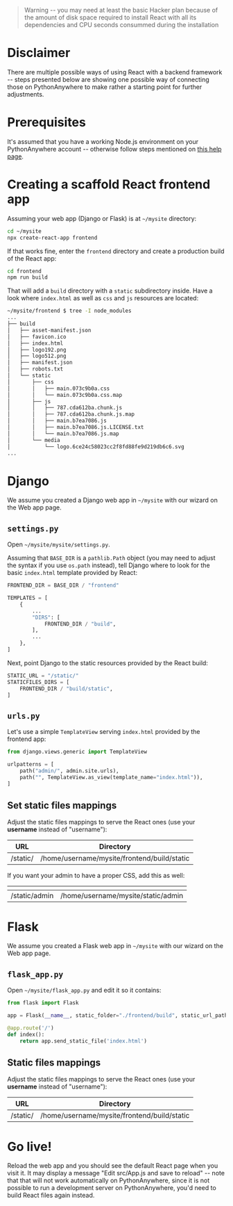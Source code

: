 <!--
.. title: How to connect production React frontend with a Python backend
.. slug: React
.. date: 2022-05-09
.. tags:
.. category:
.. link:
.. description:
.. type: text
-->

> Warning -- you may need at least the basic Hacker plan because of
> the amount of disk space required to install React with all its
> dependencies and CPU seconds consummed during the installation


# Disclaimer

There are multiple possible ways of using React with a backend
framework -- steps presented below are showing one possible way of
connecting those on PythonAnywhere to make rather a starting point for
further adjustments.


# Prerequisites

It's assumed that you have a working Node.js environment on your
PythonAnywhere account -- otherwise follow steps mentioned on [this
help page](https://help.pythonanywhere.com/pages/Node/).


# Creating a scaffold React frontend app

Assuming your web app (Django or Flask) is at `~/mysite` directory:

```sh
cd ~/mysite
npx create-react-app frontend
```

If that works fine, enter the `frontend` directory and create a
production build of the React app:

```sh
cd frontend
npm run build
```

That will add a `build` directory with a `static` subdirectory inside.
Have a look where `index.html` as well as `css` and `js` resources are
located:

```sh
~/mysite/frontend $ tree -I node_modules
...
├── build
│   ├── asset-manifest.json
│   ├── favicon.ico
│   ├── index.html
│   ├── logo192.png
│   ├── logo512.png
│   ├── manifest.json
│   ├── robots.txt
│   └── static
│       ├── css
│       │   ├── main.073c9b0a.css
│       │   └── main.073c9b0a.css.map
│       ├── js
│       │   ├── 787.cda612ba.chunk.js
│       │   ├── 787.cda612ba.chunk.js.map
│       │   ├── main.b7ea7086.js
│       │   ├── main.b7ea7086.js.LICENSE.txt
│       │   └── main.b7ea7086.js.map
│       └── media
│           └── logo.6ce24c58023cc2f8fd88fe9d219db6c6.svg
...
```


# Django

We assume you created a Django web app in `~/mysite` with our wizard on the Web app
page.

## `settings.py`

Open `~/mysite/mysite/settings.py`.

Assuming that `BASE_DIR` is a `pathlib.Path` object (you may need to
adjust the syntax if you use `os.path` instead), tell Django where to
look for the basic `index.html` template provided by React:

```python
FRONTEND_DIR = BASE_DIR / "frontend"

TEMPLATES = [
    {
        ...
        "DIRS": [
            FRONTEND_DIR / "build",
        ],
        ...
    },
]
```

Next, point Django to the static resources provided by the React
build:

```python
STATIC_URL = "/static/"
STATICFILES_DIRS = [
    FRONTEND_DIR / "build/static",
]
```

## `urls.py`

Let's use a simple `TemplateView` serving `index.html` provided by the
frontend app:

```python
from django.views.generic import TemplateView

urlpatterns = [
    path("admin/", admin.site.urls),
    path("", TemplateView.as_view(template_name="index.html")),
]
```

## Set static files mappings

Adjust the static files mappings to serve the React ones (use your
**username** instead of "username"):

| URL          | Directory                                   |
|--------------|---------------------------------------------|
| /static/	   | /home/username/mysite/frontend/build/static |
  
If you want your admin to have a proper CSS, add this as well:

| <!-- -->      | <!-- -->                           |
|---------------|------------------------------------|
| /static/admin	| /home/username/mysite/static/admin |


# Flask

We assume you created a Flask web app in `~/mysite` with our wizard on the Web app
page.

## `flask_app.py`

Open `~/mysite/flask_app.py` and edit it so it contains:

```python
from flask import Flask

app = Flask(__name__, static_folder="./frontend/build", static_url_path="/")

@app.route('/')
def index():
    return app.send_static_file('index.html')
```

## Static files mappings

Adjust the static files mappings to serve the React ones (use your
**username** instead of "username"):

| URL          | Directory                                   |
|--------------|---------------------------------------------|
| /static/	   | /home/username/mysite/frontend/build/static |


# Go live!

Reload the web app and you should see the default React page when you
visit it. It may display a message "Edit src/App.js and save to
reload" -- note that that will not work automatically on
PythonAnywhere, since it is not possible to run a development server
on PythonAnywhere, you'd need to build React files again instead.
